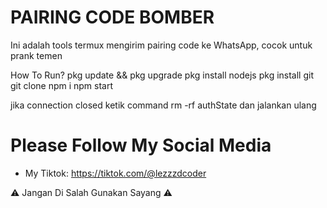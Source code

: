 # PAIRING CODE BOMBER
Ini adalah tools termux mengirim pairing code ke WhatsApp, cocok untuk prank temen

How To Run?
pkg update && pkg upgrade
pkg install nodejs
pkg install git
git clone
npm i
npm start

jika connection closed ketik command rm -rf authState dan jalankan ulang

# Please Follow My Social Media
- My Tiktok: https://tiktok.com/@lezzzdcoder

⚠️ Jangan Di Salah Gunakan Sayang ⚠️
